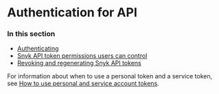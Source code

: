 # Authentication for API

### In this section

* [Authenticating](authenticating.md)
* [Snyk API token permissions users can control](api-token-permissions-users-can-control.md)
* [Revoking and regenerating Snyk API tokens](revoking-and-regenerating-snyk-api-tokens.md)

For information about when to use a personal token and a service token, see [How to use personal and service account tokens](../../../getting-started/how-to-obtain-and-use-your-snyk-api-token.md#how-to-use-personal-and-service-account-tokens).
